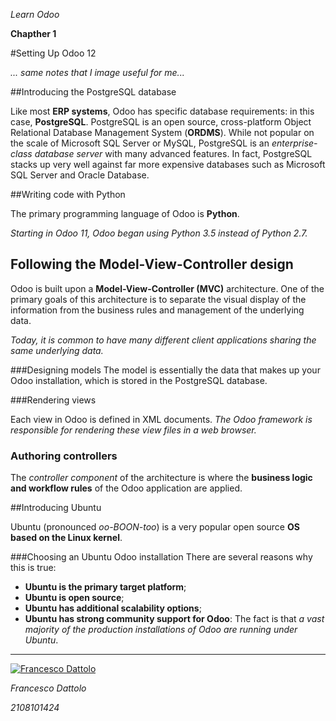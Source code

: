 *Learn Odoo*

**Chapther 1**

#Setting Up Odoo 12

*... same notes that I image useful for me...*

##Introducing the PostgreSQL database

Like most **ERP systems**, Odoo has specific database requirements: in this case, **PostgreSQL**. PostgreSQL is an open source, cross-platform Object Relational Database Management System (**ORDMS**). While not popular on the scale of Microsoft SQL Server or MySQL, PostgreSQL is an *enterprise-class database server* with many advanced features. In fact, PostgreSQL stacks up very well against far more expensive databases such as Microsoft
SQL Server and Oracle Database.

##Writing code with Python

The primary programming language of Odoo is **Python**.


*Starting in Odoo 11, Odoo began using Python 3.5 instead of Python 2.7.*

## Following the Model-View-Controller design

Odoo is built upon a **Model-View-Controller (MVC)** architecture. One of the primary goals of this architecture is to separate the visual display of the information from the business rules and management of the underlying data.

*Today, it is common to have many different client applications sharing the same underlying data.*

###Designing models
The model is essentially the data that makes up your Odoo installation, which is stored in the PostgreSQL database.

###Rendering views

Each view in Odoo is defined in XML documents. *The Odoo framework is responsible for rendering these view files in a web browser.*

### Authoring controllers

The *controller component* of the architecture is where the **business logic and workflow rules** of the Odoo application are applied.

##Introducing Ubuntu

Ubuntu (pronounced *oo-BOON-too*) is a very popular open source **OS based on the Linux kernel**.

###Choosing an Ubuntu Odoo installation
There are several reasons why this is true:
- **Ubuntu is the primary target platform**;
- **Ubuntu is open source**;
- **Ubuntu has additional scalability options**;
- **Ubuntu has strong community support for Odoo**: The fact is that *a vast majority of the production installations of Odoo are running under Ubuntu*.




---

[![Francesco Dattolo](https://i0.wp.com/www.francescodattolo.it/wp-content/uploads/2019/09/cropped-francescodattolo-free_hand-logo-1.png)](https://francescodattolo.it)

*Francesco Dattolo*

*2108101424*